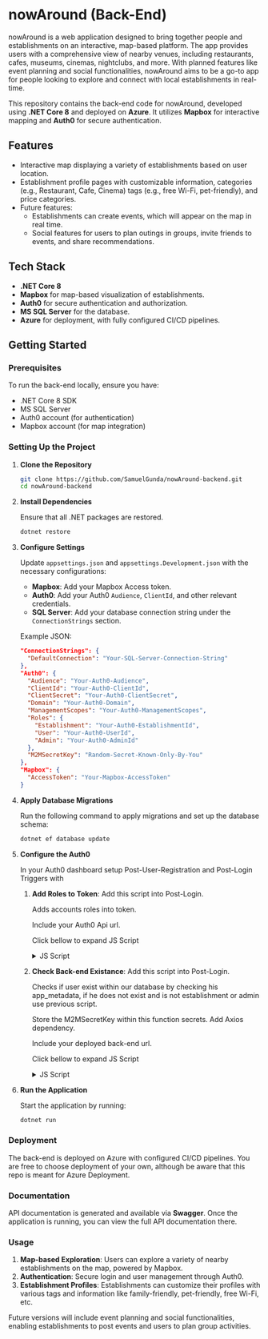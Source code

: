 # nowAround (Back-End)

nowAround is a web application designed to bring together people and establishments on an interactive, map-based platform. The app provides users with a comprehensive view of nearby venues, including restaurants, cafes, museums, cinemas, nightclubs, and more. With planned features like event planning and social functionalities, nowAround aims to be a go-to app for people looking to explore and connect with local establishments in real-time.

This repository contains the back-end code for nowAround, developed using **.NET Core 8** and deployed on **Azure**. It utilizes **Mapbox** for interactive mapping and **Auth0** for secure authentication.

## Features

- Interactive map displaying a variety of establishments based on user location.
- Establishment profile pages with customizable information, categories (e.g., Restaurant, Cafe, Cinema) tags (e.g., free Wi-Fi, pet-friendly), and price categories.
- Future features:
  - Establishments can create events, which will appear on the map in real time.
  - Social features for users to plan outings in groups, invite friends to events, and share recommendations.

## Tech Stack

- **.NET Core 8**
- **Mapbox** for map-based visualization of establishments.
- **Auth0** for secure authentication and authorization.
- **MS SQL Server** for the database.
- **Azure** for deployment, with fully configured CI/CD pipelines.

## Getting Started

### Prerequisites

To run the back-end locally, ensure you have:

- .NET Core 8 SDK
- MS SQL Server
- Auth0 account (for authentication)
- Mapbox account (for map integration)

### Setting Up the Project

1. **Clone the Repository**
   ```bash
   git clone https://github.com/SamuelGunda/nowAround-backend.git
   cd nowAround-backend
   
2. **Install Dependencies**

   Ensure that all .NET packages are restored.

   ```bash
   dotnet restore
   
3. **Configure Settings**

   Update `appsettings.json` and `appsettings.Development.json` with the necessary configurations:

   - **Mapbox**: Add your Mapbox Access token.
   - **Auth0**: Add your Auth0 `Audience`, `ClientId`, and other relevant credentials.
   - **SQL Server**: Add your database connection string under the `ConnectionStrings` section.

    Example JSON:
    ```json
    "ConnectionStrings": {
      "DefaultConnection": "Your-SQL-Server-Connection-String"
    },
    "Auth0": {
      "Audience": "Your-Auth0-Audience",
      "ClientId": "Your-Auth0-ClientId",
      "ClientSecret": "Your-Auth0-ClientSecret",
      "Domain": "Your-Auth0-Domain",
      "ManagementScopes": "Your-Auth0-ManagementScopes",
      "Roles": {
        "Establishment": "Your-Auth0-EstablishmentId",
        "User": "Your-Auth0-UserId",
        "Admin": "Your-Auth0-AdminId"
      },
      "M2MSecretKey": "Random-Secret-Known-Only-By-You"
    },
    "Mapbox": {
      "AccessToken": "Your-Mapbox-AccessToken"
    }
    ```
    
4. **Apply Database Migrations**

   Run the following command to apply migrations and set up the database schema:

   ```bash
   dotnet ef database update

5. **Configure the Auth0**

   In your Auth0 dashboard setup Post-User-Registration and Post-Login Triggers with

   1. **Add Roles to Token**: Add this script into Post-Login.

      Adds accounts roles into token.
      
      Include your Auth0 Api url.
      
      Click bellow to expand JS Script 
      <details>
        <summary></b>JS Script</summary>
        
          exports.onExecutePostLogin = async (event, api) => {
            const namespace = 'https://{your-auth0-api-url}';
            if (event.authorization) {
              api.idToken.setCustomClaim(`${namespace}/roles`, event.authorization.roles);
              api.accessToken.setCustomClaim(`${namespace}/roles`, event.authorization.roles);
            }
          }
      
      </details>
      
   2. **Check Back-end Existance**: Add this script into Post-Login.
      
      Checks if user exist within our database by checking his app_metadata,
      if he does not exist and is not establishment or admin use previous script.

      Store the M2MSecretKey within this function secrets.
      Add Axios dependency.
  
      Include your deployed back-end url.
  
      Click bellow to expand JS Script
      <details>
        <summary>JS Script</summary>
        
          exports.onExecutePostLogin = async (event, api) => {
            const axios = require('axios');
          
            const serverAuthToken = event.secrets.M2M_SECRET_KEY;
          
            const userId = event.user.user_id;
            if (event.user.app_metadata.registeredInApi !== true)
            {
              const backendUrl = "https://{your-back-end-url}/api/User?auth0Id=" + userId;
          
              let attempts = 0;
              const maxAttempts = 3;
          
              const registerUser = async () => {
                try {
          
                  const response = await axios.post(backendUrl, {}, {
                      headers: {
                          'Auth0-Server-Token': serverAuthToken
                      }
                  });
          
                  api.user.setAppMetadata("registeredInApi", true)
                } catch (error) {
                  attempts++;
                  if (attempts < maxAttempts) {
                    await registerUser();
                  } else {
                    console.error('Failed to create user after multiple attempts', error);
                  }    
                }
              }
              await registerUser();
            }
          };
      
      </details>

6. **Run the Application**

   Start the application by running:

   ```bash
   dotnet run
   ```

### Deployment

The back-end is deployed on Azure with configured CI/CD pipelines.
You are free to choose deployment of your own, although be aware that this repo is meant for Azure Deployment.

### Documentation

API documentation is generated and available via **Swagger**. Once the application is running, you can view the full API documentation there.

### Usage

1. **Map-based Exploration**: Users can explore a variety of nearby establishments on the map, powered by Mapbox.
2. **Authentication**: Secure login and user management through Auth0.
3. **Establishment Profiles**: Establishments can customize their profiles with various tags and information like family-friendly, pet-friendly, free Wi-Fi, etc.

Future versions will include event planning and social functionalities, enabling establishments to post events and users to plan group activities.

